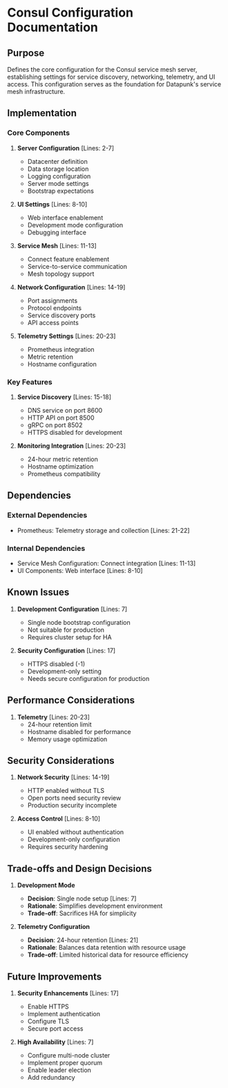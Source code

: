 # Consul Configuration Documentation

## Purpose

Defines the core configuration for the Consul service mesh server, establishing settings for service discovery, networking, telemetry, and UI access. This configuration serves as the foundation for Datapunk's service mesh infrastructure.

## Implementation

### Core Components

1. **Server Configuration** [Lines: 2-7]

   - Datacenter definition
   - Data storage location
   - Logging configuration
   - Server mode settings
   - Bootstrap expectations

2. **UI Settings** [Lines: 8-10]

   - Web interface enablement
   - Development mode configuration
   - Debugging interface

3. **Service Mesh** [Lines: 11-13]

   - Connect feature enablement
   - Service-to-service communication
   - Mesh topology support

4. **Network Configuration** [Lines: 14-19]

   - Port assignments
   - Protocol endpoints
   - Service discovery ports
   - API access points

5. **Telemetry Settings** [Lines: 20-23]
   - Prometheus integration
   - Metric retention
   - Hostname configuration

### Key Features

1. **Service Discovery** [Lines: 15-18]

   - DNS service on port 8600
   - HTTP API on port 8500
   - gRPC on port 8502
   - HTTPS disabled for development

2. **Monitoring Integration** [Lines: 20-23]
   - 24-hour metric retention
   - Hostname optimization
   - Prometheus compatibility

## Dependencies

### External Dependencies

- Prometheus: Telemetry storage and collection [Lines: 21-22]

### Internal Dependencies

- Service Mesh Configuration: Connect integration [Lines: 11-13]
- UI Components: Web interface [Lines: 8-10]

## Known Issues

1. **Development Configuration** [Lines: 7]

   - Single node bootstrap configuration
   - Not suitable for production
   - Requires cluster setup for HA

2. **Security Configuration** [Lines: 17]
   - HTTPS disabled (-1)
   - Development-only setting
   - Needs secure configuration for production

## Performance Considerations

1. **Telemetry** [Lines: 20-23]
   - 24-hour retention limit
   - Hostname disabled for performance
   - Memory usage optimization

## Security Considerations

1. **Network Security** [Lines: 14-19]

   - HTTP enabled without TLS
   - Open ports need security review
   - Production security incomplete

2. **Access Control** [Lines: 8-10]
   - UI enabled without authentication
   - Development-only configuration
   - Requires security hardening

## Trade-offs and Design Decisions

1. **Development Mode**

   - **Decision**: Single node setup [Lines: 7]
   - **Rationale**: Simplifies development environment
   - **Trade-off**: Sacrifices HA for simplicity

2. **Telemetry Configuration**
   - **Decision**: 24-hour retention [Lines: 21]
   - **Rationale**: Balances data retention with resource usage
   - **Trade-off**: Limited historical data for resource efficiency

## Future Improvements

1. **Security Enhancements** [Lines: 17]

   - Enable HTTPS
   - Implement authentication
   - Configure TLS
   - Secure port access

2. **High Availability** [Lines: 7]
   - Configure multi-node cluster
   - Implement proper quorum
   - Enable leader election
   - Add redundancy
